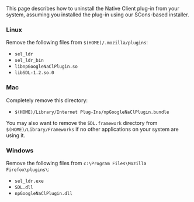This page describes how to uninstall the Native Client plug-in from your system,
assuming you installed the plug-in using our SCons-based installer.

### Linux

Remove the following files from `$(HOME)/.mozilla/plugins`:

*   `sel_ldr`
*   `sel_ldr_bin`
*   `libnpGoogleNaClPlugin.so`
*   `libSDL-1.2.so.0`

### Mac

Completely remove this directory:

*   `$(HOME)/Library/Internet Plug-Ins/npGoogleNaClPlugin.bundle`

You may also want to remove the `SDL.framework` directory from
`$(HOME)/Library/Frameworks` if no other applications on your system are using
it.

### Windows

Remove the following files from `c:\Program Files\Mozilla Firefox\plugins\`:

*   `sel_ldr.exe`
*   `SDL.dll`
*   `npGoogleNaClPlugin.dll`
